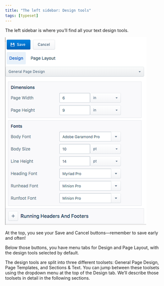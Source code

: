 ```yaml
---
title: "The left sidebar: Design tools"
tags: [typeset]
---
```

 
<html><body><section data-type="chapter" class="hsecchapter" data-hederis-type="hsecchapter" id="typeset-left-sidebar" data-pi-attrs="id: typeset-left-sidebar; data-tags: typeset;" role="doc-chapter" data-tags="typeset" data-author-name=" " data-book-title=" " title="The left sidebar: Design tools"><p class="hblkp" data-hederis-type="hblkp" id="pRQzOm4Ir">The left sidebar is where you&#8217;ll find all your text design tools. </p><img data-hederis-type="hblkimg" class="hblkimg" id="pHxowV2u5" src="/images/leftsidebar.png" data-img-src="/images/leftsidebar.png"/><p class="hblkp" data-hederis-type="hblkp" id="pYwj4LxJk">At the top, you see your Save and Cancel buttons&#8212;remember to save early and often!</p><p class="hblkp" data-hederis-type="hblkp" id="pg2wh5XnL">Below those buttons, you have menu tabs for Design and Page Layout, with the design tools selected by default.</p><p class="hblkp" data-hederis-type="hblkp" id="pQe8QZ8NN">The design tools are split into three different toolsets: General Page Design, Page Templates, and Sections &amp; Text. You can jump between these toolsets using the dropdown menu at the top of the Design tab. We&#8217;ll describe those toolsets in detail in the following sections.</p></section></body></html>
